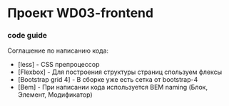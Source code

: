 # Проект WD03-frontend

### code guide

Соглашение по написанию кода:

* [less] - CSS препроцессор
* [Flexbox] - Для построения структуры страниц спользуем флексы
* [Bootstrap grid 4] - В сборке уже есть сетка от bootstrap-4
* [Bem] - При написании кода используется BEM naming (Блок, Элемент, Модификатор)

